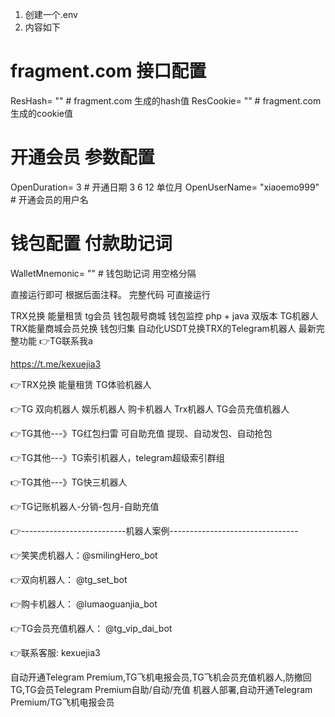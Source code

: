 1. 创建一个.env
2. 内容如下

   
# fragment.com 接口配置
ResHash= "" # fragment.com 生成的hash值
ResCookie= "" # fragment.com 生成的cookie值

# 开通会员 参数配置
OpenDuration= 3  # 开通日期 3 6 12 单位月
OpenUserName= "xiaoemo999" # 开通会员的用户名
# 钱包配置 付款助记词
WalletMnemonic= "" # 钱包助记词 用空格分隔

直接运行即可 根据后面注释。 完整代码 可直接运行


TRX兑换 能量租赁 tg会员 钱包靓号商城 钱包监控 php + java 双版本
TG机器人 TRX能量商城会员兑换 钱包归集
自动化USDT兑换TRX的Telegram机器人 最新完整功能
👉TG联系我a 

https://t.me/kexuejia3


👉TRX兑换 能量租赁 TG体验机器人

👉TG 双向机器人 娱乐机器人  购卡机器人  Trx机器人 TG会员充值机器人

👉TG其他---》TG红包扫雷 可自助充值 提现、自动发包、自动抢包

👉TG其他---》TG索引机器人，telegram超级索引群组

👉TG其他---》TG快三机器人

👉TG记账机器人-分销-包月-自助充值

👉--------------------------机器人案例--------------------------------

👉笑笑虎机器人：@smilingHero_bot

👉双向机器人： @tg_set_bot

👉购卡机器人： @lumaoguanjia_bot

👉TG会员充值机器人： @tg_vip_dai_bot

👉联系客服: kexuejia3


自动开通Telegram Premium,TG飞机电报会员,TG飞机会员充值机器人,防撤回 TG,TG会员Telegram Premium自助/自动/充值 机器人部署,自动开通Telegram Premium/TG飞机电报会员
